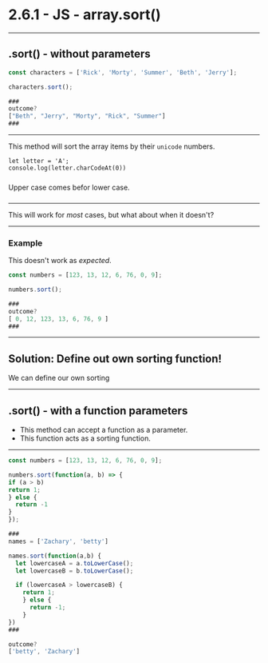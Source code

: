 # 2.6.1 - JS - array.sort()

---

## .sort() - without parameters

```js
const characters = ['Rick', 'Morty', 'Summer', 'Beth', 'Jerry'];

characters.sort();

###
outcome?
["Beth", "Jerry", "Morty", "Rick", "Summer"]
###

```

---

This method will sort the array items by their `unicode` numbers.

```
let letter = 'A';
console.log(letter.charCodeAt(0))
```

###

Upper case comes befor lower case.

###

---

This will work for _most_ cases, but what about when it doesn't?

---

### Example

This doesn't work as _expected_.

```js
const numbers = [123, 13, 12, 6, 76, 0, 9];

numbers.sort();

###
outcome?
[ 0, 12, 123, 13, 6, 76, 9 ]
###
```

---

## Solution: Define out own sorting function!

We can define our own sorting

---

## .sort() - with a function parameters

- This method can accept a function as a parameter.
- This function acts as a sorting function.

---

```js
const numbers = [123, 13, 12, 6, 76, 0, 9];

numbers.sort(function(a, b) => {
if (a > b)
return 1;
} else {
  return -1
}
});

###
names = ['Zachary', 'betty']

names.sort(function(a,b) {
  let lowercaseA = a.toLowerCase();
  let lowercaseB = b.toLowerCase();

  if (lowercaseA > lowercaseB) {
    return 1;
    } else {
      return -1;
    }
})
###

outcome?
['betty', 'Zachary']
```
